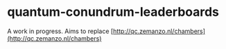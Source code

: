 # quantum-conundrum-leaderboards

A work in progress. Aims to replace [http://qc.zemanzo.nl/chambers](http://qc.zemanzo.nl/chambers)
